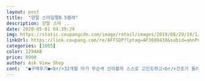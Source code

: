 ```yaml
---
layout: post 
title:  "양말 스마일펄B 5켤레" 
description: 양말 스마 ..
date: 2020-05-01 04:39:29 
img: https://static.coupangcdn.com/image/retail/images/2019/08/29/19/1/9560f70c-4b4c-40bc-b649-be33273fdd37.jpg 
linkUrl: https://link.coupang.com/re/AFFSDP?lptag=AF3600438&subid=ahnPublicAsk&pageKey=293169141&itemId=925832574&vendorItemId=5301262576&traceid=V0-113-58f34ad34fcc02d4 
categories: [1005] 
color: 1294AB 
price: 8900 
author: Ask View Shop 
cont:  "●구매후기●<br/>32개월 아기 무슨색 신어볼까 스스로 고민도하고<br/>건조기 돌려도 사이즈 변함없네요 ^^<br/>금방 구멍날 거 같네요;<br/>깔맞춰서 사진찍어주고싶어요<br/>넘 이뽀요♡<br/>발목을 너무 조이지않아서 맘에 쏙~드는<br/>삔도 색 맞춰 같이 샀더니 봄이 기대되네요<br/>색이 너무 쨍쨍하고 귀여워요<br/>스만일  부분이  반짝이라서  너무 예뻐요~<br/>아이들도 너무 좋아합니다^^<br/>약간 잡실이 튀어나오긴 하지만 그래도 이쁘네요^^<br/>양말이 너무 얇아요... <br/>.<br/><br/>양말이네요!<br/>역시 안보고 사서 그런가.<br/>.<br/><br/>예뻐요 까칠한느낌도 없어요<br/>정사이즈 같구요~<br/>좋아하는 색 골라서 신어보고<br/>컬러풀해서 청바지에 신어주면 포인트도 돼고<br/>" 
---
```


